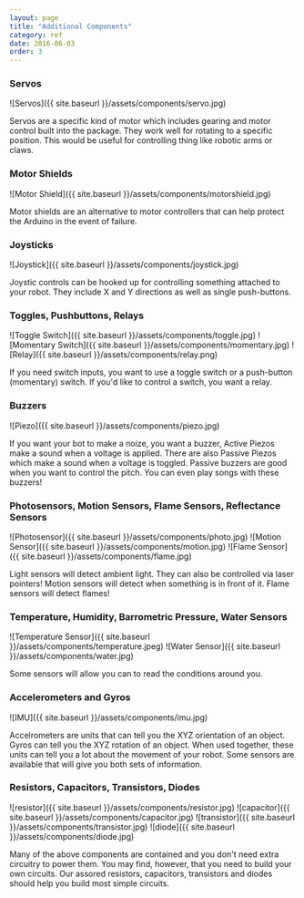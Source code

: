 ```yaml
---
layout: page
title: "Additional Components"
category: ref
date: 2016-06-03
order: 3
---
```


### Servos
![Servos]({{ site.baseurl }}/assets/components/servo.jpg)

Servos are a specific kind of motor which includes gearing and motor control built into the package.  They work well for rotating to a specific position. This would be useful for controlling thing like robotic arms or claws.

### Motor Shields
![Motor Shield]({{ site.baseurl }}/assets/components/motorshield.jpg)

Motor shields are an alternative to motor controllers that can help protect the Arduino in the event of failure.

### Joysticks
![Joystick]({{ site.baseurl }}/assets/components/joystick.jpg)

Joystic controls can be hooked up for controlling something attached to your robot.  They include X and Y directions as well as single push-buttons.

### Toggles, Pushbuttons, Relays
![Toggle Switch]({{ site.baseurl }}/assets/components/toggle.jpg)
![Momentary Switch]({{ site.baseurl }}/assets/components/momentary.jpg)
![Relay]({{ site.baseurl }}/assets/components/relay.png)

If you need switch inputs, you want to use a toggle switch or a push-button (momentary) switch.  If you'd like to control a switch, you want a relay.

### Buzzers
![Piezo]({{ site.baseurl }}/assets/components/piezo.jpg)

If you want your bot to make a noize, you want a buzzer,  Active Piezos make a sound when a voltage is applied.  There are also Passive Piezos which make a sound when a voltage is toggled.  Passive buzzers are good when you want to control the pitch.  You can even play songs with these buzzers!

### Photosensors, Motion Sensors, Flame Sensors, Reflectance Sensors
![Photosensor]({{ site.baseurl }}/assets/components/photo.jpg)
![Motion Sensor]({{ site.baseurl }}/assets/components/motion.jpg)
![Flame Sensor]({{ site.baseurl }}/assets/components/flame.jpg)

Light sensors will detect ambient light.  They can also be controlled via laser pointers!  Motion sensors will detect when something is in front of it.  Flame sensors will detect flames!

### Temperature, Humidity, Barrometric Pressure, Water Sensors
![Temperature Sensor]({{ site.baseurl }}/assets/components/temperature.jpeg)
![Water Sensor]({{ site.baseurl }}/assets/components/water.jpg)

Some sensors will allow you can to read the conditions around you.

### Accelerometers and Gyros
![IMU]({{ site.baseurl }}/assets/components/imu.jpg)

Accelrometers are units that can tell you the XYZ orientation of an object.  Gyros can tell you the XYZ rotation of an object.  When used together, these units can tell you a lot about the movement of your robot. Some sensors are available that will give you both sets of information.

### Resistors, Capacitors, Transistors, Diodes
![resistor]({{ site.baseurl }}/assets/components/resistor.jpg)
![capacitor]({{ site.baseurl }}/assets/components/capacitor.jpg)
![transistor]({{ site.baseurl }}/assets/components/transistor.jpg)
![diode]({{ site.baseurl }}/assets/components/diode.jpg)

Many of the above components are contained and you don't need extra circuitry to power them.  You may find, however, that you need to build your own circuits.  Our assored resistors, capacitors, transistors and diodes should help you build most simple circuits.



